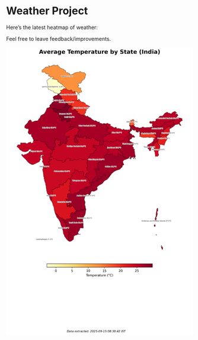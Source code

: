 # Weather Project

Here’s the latest heatmap of weather:

Feel free to leave feedback/improvements.

![India Heatmap](docs/assets/india_heatmap.png?v=C7815D)

